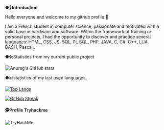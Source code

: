 **●📒Introduction** 

Hello everyone and welcome to my github profile 👋

I am a French student in computer science, passionate and motivated with a solid base in hardware and software.
Within the framework of training or personal projects, I had the opportunity to discover and practice several languages:
HTML, CSS, JS, SQL, PL SQL, PHP, JAVA, C, C#, C++, LUA, BASH, Pascal,.

●🛠Statistics from my current public project


![Anurag's GitHub stats](https://github-readme-stats.vercel.app/api?username=Olivier21200&show_icons=true&theme=tokyonight)

●📊statistics of my last used languages. 

[![Top Langs](https://github-readme-stats.vercel.app/api/top-langs/?username=Olivier21200&layout=compact&theme=tokyonight&layout=compact&langs_count=8)](https://github.com/anuraghazra/github-readme-stats)

[![GitHub Streak](https://github-readme-streak-stats.herokuapp.com?user=olivier21200&theme=tokyonight&date_format=n%2Fj%5B%2FY%5D)](https://git.io/streak-stats)
 
#### 🕵️Profile Tryhackme
<img src="https://tryhackme-badges.s3.amazonaws.com/Gonzasuerte.png" alt="TryHackMe">
